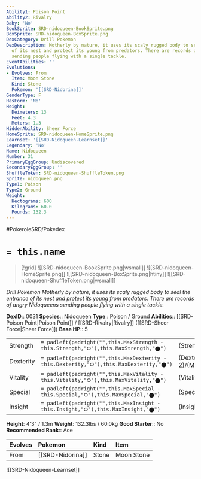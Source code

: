 ```yaml
---
Ability1: Poison Point
Ability2: Rivalry
Baby: 'No'
BookSprite: SRD-nidoqueen-BookSprite.png
BoxSprite: SRD-nidoqueen-BoxSprite.png
DexCategory: Drill Pokemon
DexDescription: Motherly by nature, it uses its scaly rugged body to seal the entrance
  of its nest and protect its young from predators. There are records of angry Nidoqueens
  sending people flying with a single tackle.
EventAbilities: ''
Evolutions:
- Evolves: From
  Item: Moon Stone
  Kind: Stone
  Pokemon: '[[SRD-Nidorina]]'
GenderType: F
HasForm: 'No'
Height:
  Deimeters: 13
  Feet: 4.3
  Meters: 1.3
HiddenAbility: Sheer Force
HomeSprite: SRD-nidoqueen-HomeSprite.png
Learnset: '[[SRD-Nidoqueen-Learnset]]'
Legendary: 'No'
Name: Nidoqueen
Number: 31
PrimaryEggGroup: Undiscovered
SecondaryEggGroup: ''
ShuffleToken: SRD-nidoqueen-ShuffleToken.png
Sprite: nidoqueen.png
Type1: Poison
Type2: Ground
Weight:
  Hectograms: 600
  Kilograms: 60.0
  Pounds: 132.3
---
```


#PokeroleSRD/Pokedex

# `= this.name`

> [!grid]
> ![[SRD-nidoqueen-BookSprite.png|wsmall]]
> ![[SRD-nidoqueen-HomeSprite.png]]
> ![[SRD-nidoqueen-BoxSprite.png|htiny]]
> ![[SRD-nidoqueen-ShuffleToken.png|wsmall]]


*Drill Pokemon*
*Motherly by nature, it uses its scaly rugged body to seal the entrance of its nest and protect its young from predators. There are records of angry Nidoqueens sending people flying with a single tackle.*

**DexID**:: 0031
**Species**:: Nidoqueen
**Type**:: Poison / Ground
**Abilities**:: [[SRD-Poison Point|Poison Point]] / [[SRD-Rivalry|Rivalry]] ([[SRD-Sheer Force|Sheer Force]])
**Base HP**:: 5

|           |                                                                                        |                                          |
| --------- | -------------------------------------------------------------------------------------- | ---------------------------------------- |
| Strength  | `= padleft(padright("",this.MaxStrength - this.Strength,"⭘"),this.MaxStrength,"⬤")`    | (Strength::3)/(MaxStrength::6)   |
| Dexterity | `= padleft(padright("",this.MaxDexterity - this.Dexterity,"⭘"),this.MaxDexterity,"⬤")` | (Dexterity:: 2)/(MaxDexterity::5) |
| Vitality  | `= padleft(padright("",this.MaxVitality - this.Vitality,"⭘"),this.MaxVitality,"⬤")`    | (Vitality::2)/(MaxVitality::5)   |
| Special   | `= padleft(padright("",this.MaxSpecial - this.Special,"⭘"),this.MaxSpecial,"⬤")`       | (Special::2)/(MaxSpecial::5)     |
| Insight   | `= padleft(padright("",this.MaxInsight - this.Insight,"⭘"),this.MaxInsight,"⬤")`       | (Insight::2)/(MaxInsight::5)     |

**Height**: 4'3" / 1.3m
**Weight**: 132.3lbs / 60.0kg
**Good Starter**:: No
**Recommended Rank**:: Ace

| Evolves   | Pokemon          | Kind   | Item       |
|:----------|:-----------------|:-------|:-----------|
| From      | [[SRD-Nidorina]] | Stone  | Moon Stone |

![[SRD-Nidoqueen-Learnset]]